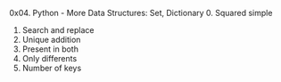0x04. Python - More Data Structures: Set, Dictionary
0. Squared simple
1. Search and replace
2. Unique addition
3. Present in both
4. Only differents
5. Number of keys
